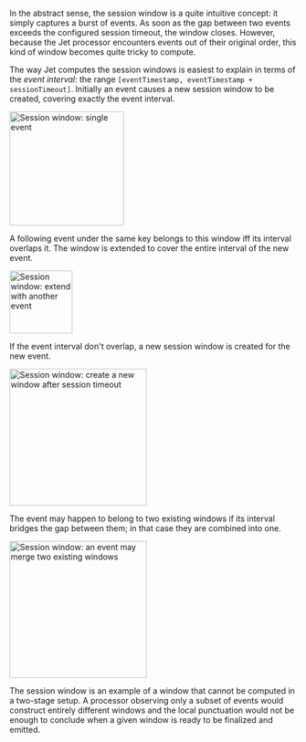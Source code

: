 In the abstract sense, the session window is a quite intuitive concept:
it simply captures a burst of events. As soon as the gap between two
events exceeds the configured session timeout, the window closes.
However, because the Jet processor encounters events out of their
original order, this kind of window becomes quite tricky to compute.

The way Jet computes the session windows is easiest to explain in terms
of the _event interval_: the range
`[eventTimestamp, eventTimestamp + sessionTimeout]`.
Initially an event causes a new session window to be created, covering
exactly the event interval. 

<img alt="Session window: single event" 
    src="../images/session-window-1.png"
    width="200"/>

A following event under the same key belongs to this window iff its
interval overlaps it. The window is extended to cover the entire
interval of the new event. 

<img alt="Session window: extend with another event" 
    src="../images/session-window-2.png"
    width="110"/>
    
If the event interval don't overlap, a new session window is created for
the new event.

<img alt="Session window: create a new window after session timeout" 
    src="../images/session-window-3.png"
    width="240"/>

The event may happen to belong to two existing windows if its interval
bridges the gap between them; in that case they are combined into one.

<img alt="Session window: an event may merge two existing windows" 
    src="../images/session-window-4.png"
    width="240"/>

The session window is an example of a window that cannot be computed in
a two-stage setup. A processor observing only a subset of events would
construct entirely different windows and the local punctuation would not
be enough to conclude when a given window is ready to be finalized and
emitted.
